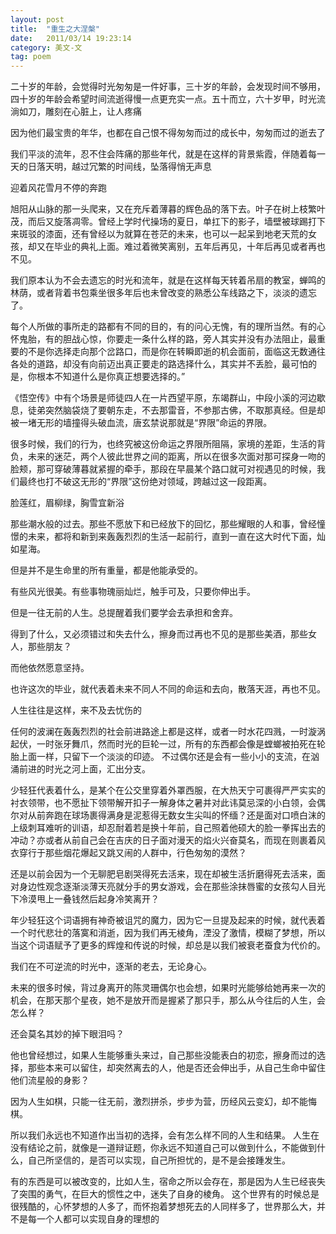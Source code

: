 ```yaml
---
layout: post
title:  "重生之大涅槃"
date:   2011/03/14 19:23:14 
category: 美文-文
tag: poem
---
```


二十岁的年龄，会觉得时光匆匆是一件好事，三十岁的年龄，会发现时间不够用，四十岁的年龄会希望时间流逝得慢一点更充实一点。五十而立，六十岁甲，时光流淌如刀，雕刻在心脏上，让人疼痛
 
因为他们最宝贵的年华，也都在自己恨不得匆匆而过的成长中，匆匆而过的逝去了
 
我们平淡的流年，忍不住会阵痛的那些年代，就是在这样的背景紫霞，伴随着每一天的日落天明，越过冗繁的时间线，坠落得悄无声息
 
 
 
 
迎着风花雪月不停的奔跑
 
旭阳从山脉的那一头爬来，又在充斥着薄暮的辉色品的落下去。叶子在树上枝繁叶茂，而后又旋落凋零。曾经上学时代操场的夏日，单扛下的影子，墙壁被球踢打下来斑驳的漆面，还有曾经以为就算在苍茫的未来，也可以一起呆到地老天荒的女孩，却又在毕业的典礼上面。难过着微笑离别，五年后再见，十年后再见或者再也不见。
 
我们原本认为不会去遗忘的时光和流年，就是在这样每天转着吊扇的教室，蝉鸣的林荫，或者背着书包乘坐很多年后也未曾改变的熟悉公车线路之下，淡淡的遗忘了。

 
每个人所做的事所走的路都有不同的目的，有的问心无愧，有的理所当然。有的心怀鬼胎，有的胆战心惊，你要走一条什么样的路，旁人其实并没有办法阻止，最重要的不是你选择走向那个岔路口，而是你在转瞬即逝的机会面前，面临这无数通往各处的道路，却没有向前迈出真正要走的路选择什么，其实并不丢脸，最可怕的是，你根本不知道什么是你真正想要选择的。”


《悟空传》中有个场景是师徒四人在一片西望平原，东竭群山，中段小溪的河边歇息，徒弟突然脑袋烧了要朝东走，不去那雷音，不参那古佛，不取那真经。但是却被一堵无形的墙撞得头破血流，唐玄禁说那就是“界限”命运的界限。

很多时候，我们的行为，也终究被这份命运之界限所阻隔，家境的差距，生活的背负，未来的迷茫，两个人彼此世界之间的距离，所以在很多次面对那可探身一吻的脸颊，那可穿破薄暮就紧握的牵手，那段在早晨某个路口就可对视遇见的时候，我们最终也打不破这无形的“界限”这份绝对领域，跨越过这一段距离。

脸莲红，眉柳绿，胸雪宜新浴
 
那些潮水般的过去。那些不愿放下和已经放下的回忆，那些耀眼的人和事，曾经憧憬的未来，都将和新到来轰轰烈烈的生活一起前行，直到一直在这大时代下面，灿如星海。
 
 
但是并不是生命里的所有重量，都是他能承受的。
 
有些风光很美。有些事物瑰丽灿烂，触手可及，只要你伸出手。
 
但是一往无前的人生。总提醒着我们要学会去承担和舍弃。
 
得到了什么，又必须错过和失去什么，擦身而过再也不见的是那些美酒，那些女人，那些朋友？
 
而他依然愿意坚持。
 
 
也许这次的毕业，就代表着未来不同人不同的命运和去向，散落天涯，再也不见。

人生往往是这样，来不及去忧伤的
 
任何的波澜在轰轰烈烈的社会前进路途上都是这样，或者一时水花四溅，一时漩涡起伏，一时张牙舞爪，然而时光的巨轮一过，所有的东西都会像是螳螂被拍死在轮胎上面一样，只留下一个淡淡的印迹。
不过偶尔还是会有一些小小的支流，在汹涌前进的时光之河上面，汇出分支。
 
少轻狂代表着什么，是某个在公交里穿着外罩西服，在大热天宁可裹得严严实实的衬衣领带，也不愿扯下领带解开扣子一解身体之暑并对此讳莫忌深的小白领，会偶尔对从前奔跑在球场裹得满身是泥惹得无数女生尖叫的怀缅？还是面对口喷白沫的上级刺耳难听的训语，却忍耐着若是换十年前，自己照着他硕大的脸一拳挥出去的冲动？亦或者从前自己会在吉庆的日子面对漫天的焰火兴奋莫名，而现在则裹着风衣穿行于那些烟花爆起又跳又闹的人群中，行色匆匆的漠然？

还是以前会因为一个无聊肥皂剧哭得死去活来，现在却被生活折磨得死去活来，面对身边性观念逐渐淡薄天亮就分手的男女游戏，会在那些涂抹唇蜜的女孩勾人目光下冷漠甩上一叠钱然后起身冷笑离开？

年少轻狂这个词语拥有神奇被诅咒的魔力，因为它一旦提及起来的时候，就代表着一个时代悲壮的落寞和消逝，因为我们再无棱角，湮没了激情，模糊了梦想，所以当这个词语赋予了更多的辉煌和传说的时候，却总是以我们被衰老蚕食为代价的。

我们在不可逆流的时光中，逐渐的老去，无论身心。

 
未来的很多时候，背过身离开的陈灵珊偶尔也会想，如果时光能够给她再来一次的机会，在那天那个星夜，她不是放开而是握紧了那只手，那么从今往后的人生，会怎么样？

还会莫名其妙的掉下眼泪吗？
 
他也曾经想过，如果人生能够重头来过，自己那些没能表白的初恋，擦身而过的选择，那些本来可以留住，却突然离去的人，他是否还会伸出手，从自己生命中留住他们流星般的身影？

因为人生如棋，只能一往无前，激烈拼杀，步步为营，历经风云变幻，却不能悔棋。

所以我们永远也不知道作出当初的选择，会有怎么样不同的人生和结果。
 人生在没有结论之前，就像是一道辩证题，你永远不知道自己可以做到什么，不能做到什么，自己所坚信的，是否可以实现，自己所担忧的，是不是会接踵发生。
 
 有的东西是可以被改变的，比如人生，宿命之所以会存在，那是因为人生已经丧失了突围的勇气，在巨大的惯性之中，迷失了自身的棱角。
这个世界有的时候总是很残酷的，心怀梦想的人多了，而怀抱着梦想死去的人同样多了，世界那么大，并不是每一个人都可以实现自身的理想的